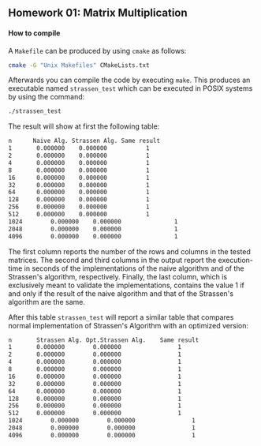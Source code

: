 ## Homework 01: Matrix Multiplication

#### How to compile

A `Makefile` can be produced by using `cmake` as follows:

```bash
cmake -G "Unix Makefiles" CMakeLists.txt 
```

Afterwards you can compile the code by executing `make`. This produces an executable named `strassen_test` which can be executed in POSIX systems by using the command:

```bash
./strassen_test 
```

The result will show at first the following table:
```bash
n      Naive Alg. Strassen Alg. Same result
1	    0.000000	0.000000	       1
2	    0.000000	0.000000	       1
4	    0.000000	0.000000	       1
8	    0.000000	0.000000	       1
16	    0.000000	0.000000	       1
32	    0.000000	0.000000	       1
64	    0.000000	0.000000	       1
128	    0.000000	0.000000	       1
256	    0.000000	0.000000	       1
512	    0.000000	0.000000	       1
1024        0.000000    0.000000               1
2048        0.000000    0.000000               1
4096        0.000000    0.000000               1
```

The first column reports the number of the rows and columns in the tested matrices. The second and third columns in the output report the execution-time in seconds of the implementations of the naive algorithm and of the Strassen's algorithm, respectively.  Finally, the last column, which is exclusively meant to validate the implementations, contains the value 1 if and only if the result of the naive algorithm and that of the Strassen's algorithm are the same.

After this table `strassen_test` will report a similar table that compares normal implementation of Strassen's Algorithm with an optimized version:

```bash
n       Strassen Alg. Opt.Strassen Alg.    Same result
1	    0.000000	    0.000000	            1
2	    0.000000	    0.000000	            1
4	    0.000000	    0.000000	            1
8	    0.000000	    0.000000	            1
16	    0.000000	    0.000000	            1
32	    0.000000	    0.000000	            1
64	    0.000000	    0.000000	            1
128	    0.000000	    0.000000	            1
256	    0.000000	    0.000000	            1
512	    0.000000	    0.000000	            1
1024        0.000000        0.000000                1
2048        0.000000        0.000000                1
4096        0.000000        0.000000                1
```

